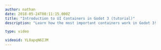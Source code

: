 ```yaml
---
author: nathan
date: 2018-05-24T08:11:15.000Z
title: "Introduction to UI Containers in Godot 3 (tutorial)"
description: "Learn how the most important containers work in Godot 3! "

type: video

videoid: YL8apqN6IJM
---
```


